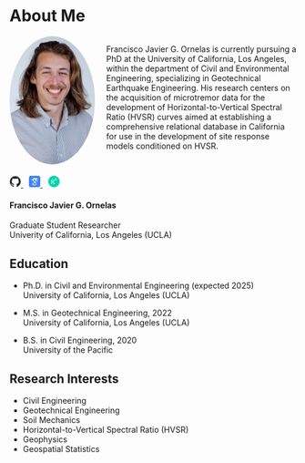 # About Me

<div style="display: flex; align-items: flex-start; margin-bottom: 20px;">
  <img src="https://github.com/fjornelas/FJOwebsite/blob/main/img/0524%20(1).jpg?raw=true" width="150" style="border-radius: 50%; margin-right: 20px;">
  <div>
    <p>Francisco Javier G. Ornelas is currently pursuing a PhD at the University of California, Los Angeles, within the department of Civil and Environmental Engineering, specializing in Geotechnical Earthquake Engineering. His research centers on the acquisition of microtremor data for the development of Horizontal-to-Vertical Spectral Ratio (HVSR) curves aimed at establishing a comprehensive relational database in California for use in the development of site response models conditioned on HVSR.</p>
  </div>
</div>

<div style="margin-bottom: 10px;">
  <a href="https://github.com/fjornelas" style="margin-right: 10px;">
    <img src="https://github.com/fjornelas/FJOwebsite/blob/main/img/github-mark.png?raw=true" width="20">
  </a>
  <a href="https://scholar.google.com/citations?user=kiG9d_gAAAAJ&hl=en" style="margin-right: 10px;">
    <img src="https://github.com/fjornelas/FJOwebsite/blob/main/img/google-scholar-icon-2048x2048-sjbhklt7.png?raw=true" width="20">
  </a>
  <a href="https://www.researchgate.net/profile/Francisco-Javier-Ornelas" style="margin-right: 10px;">
    <img src="https://github.com/fjornelas/FJOwebsite/blob/main/img/research_gate_image.png?raw=true" width="20">
  </a>
</div>

<div>
  <h4>Francisco Javier G. Ornelas</h4>
  <p>
    Graduate Student Researcher
    <br>
    Univerity of California, Los Angeles (UCLA)
  </p>
</div>

## Education

- Ph.D. in Civil and Environmental Engineering (expected 2025)  
  University of California, Los Angeles (UCLA)

- M.S. in Geotechnical Engineering, 2022  
  University of California, Los Angeles (UCLA)

- B.S. in Civil Engineering, 2020  
  University of the Pacific

## Research Interests

- Civil Engineering
- Geotechnical Engineering
- Soil Mechanics
- Horizontal-to-Vertical Spectral Ratio (HVSR)
- Geophysics
- Geospatial Statistics

